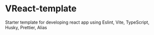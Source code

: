 # VReact-template
Starter template for developing react app using Eslint, Vite, TypeScript, Husky, Prettier, Alias
